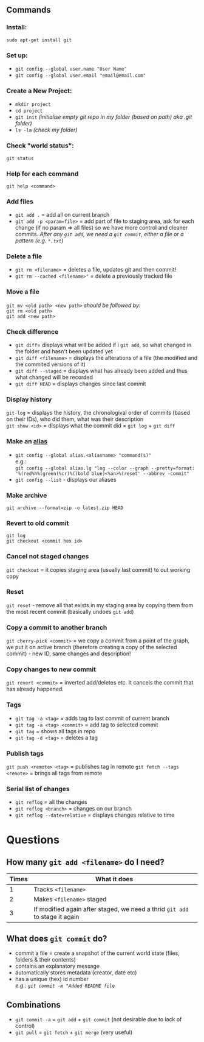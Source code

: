 ## Commands
### Install:<br>
`sudo apt-get install git`
### Set up:<br>
- `git config --global user.name "User Name"` <br>
- `git config --global user.email "email@email.com"`
### Create a New Project:<br>
- `mkdir project`<br>
- `cd project`<br>
- `git init` *(initialise empty git repo in my folder (based on path) aka .git folder)* <br>
- `ls -la` *(check my folder)*
### Check "world status":<br>
`git status`
### Help for each command
`git help <command>`
### Add files
- `git add .` = add all on current branch
- `git add -p <param=file>` = add part of file to staging area, ask for each change (if no param => all files) so we have more control and cleaner commits.
*After any `git add`, we need a `git commit`, either a file or a pattern (e.g. `*.txt`)<br>*
### Delete a file
- `git rm <filename>` = deletes a file, updates git and then commit!<br>
- `git rm --cached <filename>"` = delete a previously tracked file
### Move a file
`git mv <old path> <new path>` *should be followed by:*<br>
`git rm <old path>`<br>
`git add <new path>`
### Check difference
- `git diff`= displays what will be added if i `git add`, so what changed in the folder and hasn't been updated yet
- `git diff <filename>` = displays the alterations of a file (the modified and the commited versions of it)
- `git diff --staged` = displays what has already been added and thus what changed will be recorded
- `git diff HEAD` = displays changes since last commit
### Display history
`git-log` = displays the history, the chronologival order of commits (based on their IDs), who did them, what was their description<br>
`git show <id>` = displays what the <id> commit did = `git log` + `git diff`
  
### Make an [alias](https://medium.com/the-lazy-developer/five-life-changing-git-aliases-e4211c090017)
- `git config --global alias.<aliasname> "command(s)"`
<br>e.g.:<br>
`git config --global alias.lg "log --color --graph --pretty=format: '%(red%h%(green(%cr)%((bold blue)<%an>%(reset' --abbrev -commit"`
- `git config --list` - displays our aliases
### Make archive
`git archive --format=zip -o latest.zip HEAD`
### Revert to old commit
`git log`<br>
`git checkout <commit hex id>`
### Cancel not staged changes
`git checkout` = it copies staging area (usually last commit) to out working copy
### Reset
`git reset` - remove all that exists in my staging area by copying them from the most recent commit (basically undoes `git add`)
### Copy a commit to another branch
`git cherry-pick <commit>` = we copy a commit from a point of the graph, we put it on active branch (therefore creating a copy of the selected commit) - new ID, same changes and description!
### Copy changes to new commit
`git revert <commit>` = inverted add/deletes etc. It cancels the commit that has already happened.
### Tags
- `git tag -a <tag>` = adds tag to last commit of current branch
- `git tag -a <tag> <commit>` = add tag to selected commit
- `git tag` = shows all tags in repo
- `git tag -d <tag>` = deletes a tag
### Publish tags
`git push <remote> <tag>` = publishes tag in remote
`git fetch --tags <remote>` = brings all tags from remote
### Serial list of changes
- `git reflog` = all the changes
- `git reflog <branch>` = changes on our branch
- `git reflog --date=relative` = displays changes relative to time

# Questions
## How many `git add <filename>` do I need?

| Times | What it does |
| ------ | ------ |
| 1 | Tracks `<filename>` |
| 2 | Makes `<filename>` staged |
| 3 | If modified again after staged, we need a thrid `git add` to stage it again |

## What does `git commit` do?
- commit a file = create a snapshot of the current world state (files, folders & their contents)
- contains an explanatory message
- automatically stores metadata (creator, date etc)
- has a unique (hex) id number
<br> *e.g.: `git commit -m "Added README file`*

## Combinations
- `git commit -a` = `git add` + `git commit` (not desirable due to lack of control)
- `git pull` = `git fetch` + `git merge` (very useful)
